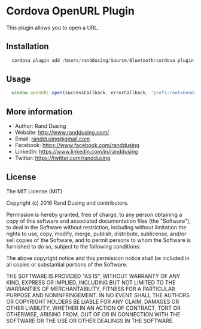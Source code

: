 # Cordova OpenURL Plugin
This plugin allows you to open a URL.

## Installation ##
```javascript
  cordova plugin add /Users/randdusing/Source/Bluetooth/cordova-plugin-openurl --variable URL_SCHEME=abc123
```


## Usage ##
```javascript
  window.openURL.open(successCallback, errorCallback, 'prefs:root=General');
```


## More information ##
* Author: Rand Dusing
* Website: http://www.randdusing.com/
* Email: <randdusing@gmail.com>
* Facebook: https://www.facebook.com/randdusing
* LinkedIn: https://www.linkedin.com/in/randdusing
* Twitter: https://twitter.com/randdusing

## License ##
The MIT License (MIT)

Copyright (c) 2016 Rand Dusing and contributors.

Permission is hereby granted, free of charge, to any person obtaining a copy
of this software and associated documentation files (the "Software"), to deal
in the Software without restriction, including without limitation the rights
to use, copy, modify, merge, publish, distribute, sublicense, and/or sell
copies of the Software, and to permit persons to whom the Software is
furnished to do so, subject to the following conditions:

The above copyright notice and this permission notice shall be included in all
copies or substantial portions of the Software.

THE SOFTWARE IS PROVIDED "AS IS", WITHOUT WARRANTY OF ANY KIND, EXPRESS OR
IMPLIED, INCLUDING BUT NOT LIMITED TO THE WARRANTIES OF MERCHANTABILITY,
FITNESS FOR A PARTICULAR PURPOSE AND NONINFRINGEMENT. IN NO EVENT SHALL THE
AUTHORS OR COPYRIGHT HOLDERS BE LIABLE FOR ANY CLAIM, DAMAGES OR OTHER
LIABILITY, WHETHER IN AN ACTION OF CONTRACT, TORT OR OTHERWISE, ARISING FROM,
OUT OF OR IN CONNECTION WITH THE SOFTWARE OR THE USE OR OTHER DEALINGS IN THE
SOFTWARE.
